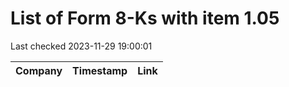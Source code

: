 # List of Form 8-Ks with item 1.05
Last checked 2023-11-29 19:00:01

|Company|Timestamp|Link|
|---|---|---|
